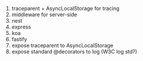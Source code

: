 1. traceparent + AsyncLocalStorage for tracing
1. middleware for server-side
  1. nest
  1. express
  1. koa
  1. fastify
1. expose traceparent to AsyncLocalStorage
1. expose standard @decorators to log (W3C log std?)